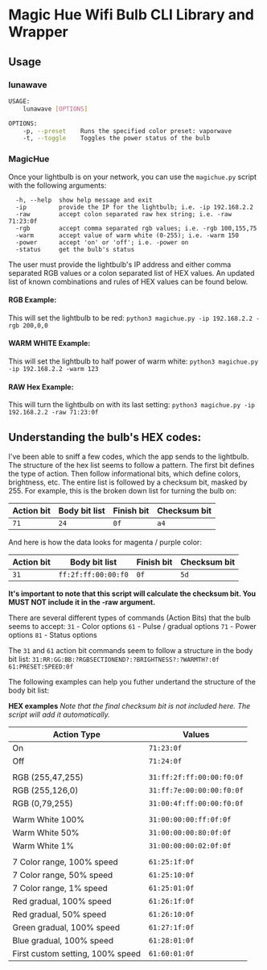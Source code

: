 # Magic Hue Wifi Bulb CLI Library and Wrapper

## Usage
### lunawave
```bash
USAGE:
    lunawave [OPTIONS]

OPTIONS:
    -p, --preset    Runs the specified color preset: vaporwave
    -t, --toggle    Toggles the power status of the bulb
```

### MagicHue
Once your lightbulb is on your network, you can use the `magichue.py` script with the following arguments:
```
  -h, --help  show help message and exit
  -ip         provide the IP for the lightbulb; i.e. -ip 192.168.2.2
  -raw        accept colon separated raw hex string; i.e. -raw 71:23:0f
  -rgb        accept comma separated rgb values; i.e. -rgb 100,155,75
  -warm       accept value of warm white (0-255); i.e. -warm 150
  -power      accept 'on' or 'off'; i.e. -power on
  -status     get the bulb's status
```
The user must provide the lightbulb's IP address and either comma separated RGB values or a colon separated list of HEX values. An updated list of known combinations and rules of HEX values can be found below.

#### RGB Example:
This will set the lightbulb to be red:
`python3 magichue.py -ip 192.168.2.2 -rgb 200,0,0`

#### WARM WHITE Example:
This will set the lightbulb to half power of warm white:
`python3 magichue.py -ip 192.168.2.2 -warm 123`

#### RAW Hex Example:
This will turn the lightbulb on with its last setting:
`python3 magichue.py -ip 192.168.2.2 -raw 71:23:0f`

## Understanding the bulb's HEX codes:
I've been able to sniff a few codes, which the app sends to the lightbulb. The structure of the hex list seems to follow a pattern. The first bit defines the type of action. Then follow informational bits, which define colors, brightness, etc. The entire list is followed by a checksum bit, masked by 255. For example, this is the broken down list for turning the bulb on:

|Action bit|Body bit list|Finish bit|Checksum bit|
|---|---|---|---|
|`71`|`24`|`0f`|`a4`|

And here is how the data looks for magenta / purple color:

|Action bit|Body bit list|Finish bit|Checksum bit|
|---|---|---|---|
|`31`|`ff:2f:ff:00:00:f0`|`0f`|`5d`|

**It's important to note that this script will calculate the checksum bit. You MUST NOT include it in the -raw argument.**

There are several different types of commands (Action Bits) that the bulb seems to accept:
`31` - Color options
`61` - Pulse / gradual options
`71` - Power options
`81` - Status options

The `31` and `61` action bit commands seem to follow a structure in the body bit list: 
`31:RR:GG:BB:?RGBSECTIONEND?:?BRIGHTNESS?:?WARMTH?:0f`
`61:PRESET:SPEED:0f`

The following examples can help you futher undertand the structure of the body bit list:

**HEX examples**
*Note that the final checksum bit is not included here. The script will add it automatically.*

|Action Type|Values|
|---|---|
|On|`71:23:0f`|
|Off|`71:24:0f`|
|||
|RGB (255,47,255)|`31:ff:2f:ff:00:00:f0:0f`|
|RGB (255,126,0)|`31:ff:7e:00:00:00:f0:0f`|
|RGB (0,79,255)|`31:00:4f:ff:00:00:f0:0f`|
|||
|Warm White 100%|`31:00:00:00:ff:0f:0f`|
|Warm White 50%|`31:00:00:00:80:0f:0f`|
|Warm White 1%|`31:00:00:00:02:0f:0f`|
|||
|7 Color range, 100% speed|`61:25:1f:0f`|
|7 Color range, 50% speed|`61:25:10:0f`|
|7 Color range, 1% speed|`61:25:01:0f`|
|Red gradual, 100% speed|`61:26:1f:0f`|
|Red gradual, 50% speed|`61:26:10:0f`|
|Green gradual, 100% speed|`61:27:1f:0f`|
|Blue gradual, 100% speed|`61:28:01:0f`|
|First custom setting, 100% speed|`61:60:01:0f`|
